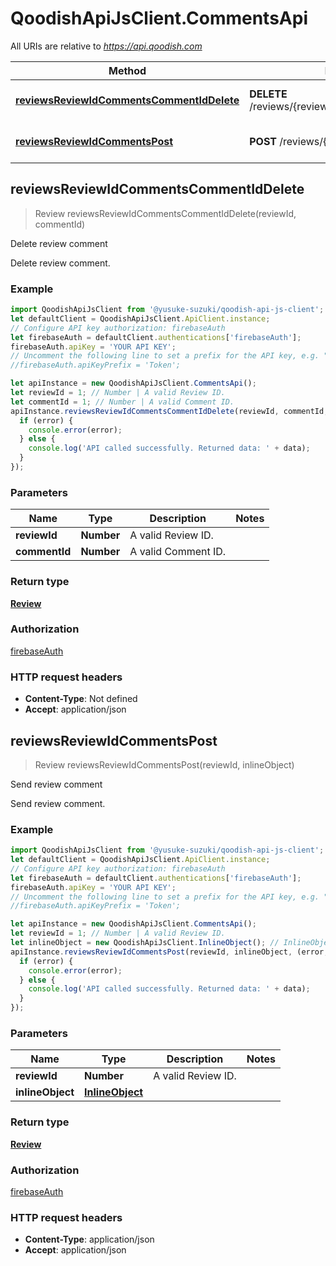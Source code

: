 # QoodishApiJsClient.CommentsApi

All URIs are relative to *https://api.qoodish.com*

Method | HTTP request | Description
------------- | ------------- | -------------
[**reviewsReviewIdCommentsCommentIdDelete**](CommentsApi.md#reviewsReviewIdCommentsCommentIdDelete) | **DELETE** /reviews/{review_id}/comments/{comment_id} | Delete review comment
[**reviewsReviewIdCommentsPost**](CommentsApi.md#reviewsReviewIdCommentsPost) | **POST** /reviews/{review_id}/comments | Send review comment



## reviewsReviewIdCommentsCommentIdDelete

> Review reviewsReviewIdCommentsCommentIdDelete(reviewId, commentId)

Delete review comment

Delete review comment. 

### Example

```javascript
import QoodishApiJsClient from '@yusuke-suzuki/qoodish-api-js-client';
let defaultClient = QoodishApiJsClient.ApiClient.instance;
// Configure API key authorization: firebaseAuth
let firebaseAuth = defaultClient.authentications['firebaseAuth'];
firebaseAuth.apiKey = 'YOUR API KEY';
// Uncomment the following line to set a prefix for the API key, e.g. "Token" (defaults to null)
//firebaseAuth.apiKeyPrefix = 'Token';

let apiInstance = new QoodishApiJsClient.CommentsApi();
let reviewId = 1; // Number | A valid Review ID.
let commentId = 1; // Number | A valid Comment ID.
apiInstance.reviewsReviewIdCommentsCommentIdDelete(reviewId, commentId, (error, data, response) => {
  if (error) {
    console.error(error);
  } else {
    console.log('API called successfully. Returned data: ' + data);
  }
});
```

### Parameters


Name | Type | Description  | Notes
------------- | ------------- | ------------- | -------------
 **reviewId** | **Number**| A valid Review ID. | 
 **commentId** | **Number**| A valid Comment ID. | 

### Return type

[**Review**](Review.md)

### Authorization

[firebaseAuth](../README.md#firebaseAuth)

### HTTP request headers

- **Content-Type**: Not defined
- **Accept**: application/json


## reviewsReviewIdCommentsPost

> Review reviewsReviewIdCommentsPost(reviewId, inlineObject)

Send review comment

Send review comment. 

### Example

```javascript
import QoodishApiJsClient from '@yusuke-suzuki/qoodish-api-js-client';
let defaultClient = QoodishApiJsClient.ApiClient.instance;
// Configure API key authorization: firebaseAuth
let firebaseAuth = defaultClient.authentications['firebaseAuth'];
firebaseAuth.apiKey = 'YOUR API KEY';
// Uncomment the following line to set a prefix for the API key, e.g. "Token" (defaults to null)
//firebaseAuth.apiKeyPrefix = 'Token';

let apiInstance = new QoodishApiJsClient.CommentsApi();
let reviewId = 1; // Number | A valid Review ID.
let inlineObject = new QoodishApiJsClient.InlineObject(); // InlineObject | 
apiInstance.reviewsReviewIdCommentsPost(reviewId, inlineObject, (error, data, response) => {
  if (error) {
    console.error(error);
  } else {
    console.log('API called successfully. Returned data: ' + data);
  }
});
```

### Parameters


Name | Type | Description  | Notes
------------- | ------------- | ------------- | -------------
 **reviewId** | **Number**| A valid Review ID. | 
 **inlineObject** | [**InlineObject**](InlineObject.md)|  | 

### Return type

[**Review**](Review.md)

### Authorization

[firebaseAuth](../README.md#firebaseAuth)

### HTTP request headers

- **Content-Type**: application/json
- **Accept**: application/json

